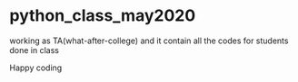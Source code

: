 # python_class_may2020


working as TA(what-after-college) and it contain all the codes for students done in class



Happy coding
